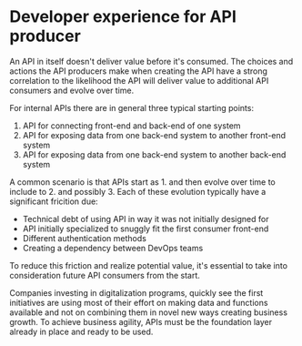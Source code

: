 # Developer experience for API producer
An API in itself doesn't deliver value before it's consumed. The choices and actions the API producers make when creating the API have a strong correlation to the likelihood the API will deliver value to additional API consumers and evolve over time.

For internal APIs there are in general three typical starting points:

1. API for connecting front-end and back-end of one system
1. API for exposing data from one back-end system to another front-end system
1. API for exposing data from one back-end system to another back-end system

A common scenario is that APIs start as 1. and then evolve over time to include to 2. and possibly 3. Each of these evolution typically have a significant fricition due:

- Technical debt of using API in way it was not initially designed for
- API initially specialized to snuggly fit the first consumer front-end
- Different authentication methods
- Creating a dependency between DevOps teams

To reduce this friction and realize potential value, it's essential to take into consideration future API consumers from the start. 

Companies investing in digitalization programs, quickly see the first initiatives are using most of their effort on making data and functions available and not on combining them in novel new ways creating business growth. To achieve business agility, APIs must be the foundation layer already in place and ready to be used.
